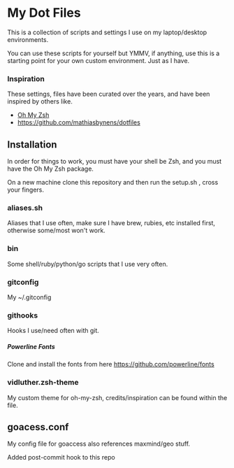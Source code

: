# My Dot Files

This is a collection of scripts and settings I use on my laptop/desktop environments. 

You can use these scripts for yourself but YMMV, if anything, use this is a starting point for your
own custom environment. Just as I have. 

### Inspiration

These settings, files have been curated over the years, and have been inspired by others like.

 - [Oh My Zsh](https://github.com/ohmyzsh/ohmyzsh)
 - https://github.com/mathiasbynens/dotfiles

## Installation 

In order for things to work, you must have your shell be Zsh, and you must have the Oh My Zsh package.

On a new machine clone this repository and then run the setup.sh , cross your fingers. 


### aliases.sh
Aliases that I use often, make sure I have brew, rubies, etc installed first, otherwise some/most won't work. 


### bin

Some shell/ruby/python/go scripts that I use very often.

### gitconfig 
My ~/.gitconfig 

### githooks

Hooks I use/need often with git. 

##### Powerline Fonts 
Clone and install the fonts from here https://github.com/powerline/fonts

### vidluther.zsh-theme

My custom theme for oh-my-zsh, credits/inspiration can be found within the file.

## goacess.conf 
My config file for goaccess also references maxmind/geo stuff.

Added post-commit hook to this repo
